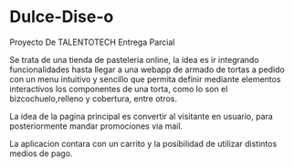 # Dulce-Dise-o
Proyecto De TALENTOTECH Entrega Parcial

Se trata de una tienda de pasteleria online, la idea es ir integrando  funcionalidades hasta llegar a una webapp de armado de tortas a pedido con un menu intuitivo y sencillo que permita definir mediante elementos interactivos los componentes de una torta, como lo son el bizcochuelo,relleno y cobertura, entre otros.

La idea de la pagina principal es convertir al visitante en usuario, para posteriormente mandar promociones via mail.

La aplicacion contara con un carrito y la posibilidad de utilizar distintos medios de pago.
